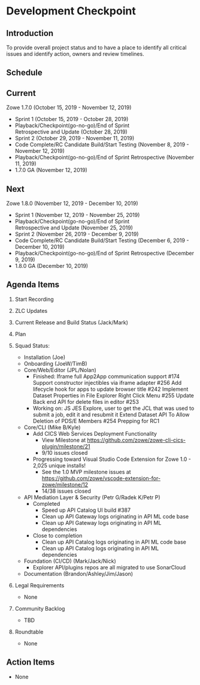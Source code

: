 # Development Checkpoint

Introduction
------------
To provide overall project status and to have a place to identify all critical issues and identify action, owners and review timelines.

Schedule
--------

Current
-------
Zowe 1.7.0 (October 15, 2019 - November 12, 2019)
- Sprint 1 (October 15, 2019 - October 28, 2019)
- Playback/Checkpoint(go-no-go)/End of Sprint Retrospective and Update (October 28, 2019)
- Sprint 2 (October 29, 2019 - November 11, 2019)
- Code Complete/RC Candidate Build/Start Testing (November 8, 2019 - November 12, 2019)
- Playback/Checkpoint(go-no-go)/End of Sprint Retrospective (November 11, 2019)
- 1.7.0 GA (November 12, 2019)

Next
----
Zowe 1.8.0 (November 12, 2019 - December 10, 2019)
- Sprint 1 (November 12, 2019 - November 25, 2019)
- Playback/Checkpoint(go-no-go)/End of Sprint Retrospective and Update (November 25, 2019)
- Sprint 2 (November 26, 2019 - December 9, 2019)
- Code Complete/RC Candidate Build/Start Testing (December 6, 2019 - December 10, 2019)
- Playback/Checkpoint(go-no-go)/End of Sprint Retrospective (December 9, 2019)
- 1.8.0 GA (December 10, 2019)

Agenda Items
------------
1. Start Recording
2. ZLC Updates
3. Current Release and Build Status (Jack/Mark)
4. Plan
5. Squad Status:
    - Installation (Joe)
    - Onboarding (JoeW/TimB)
    - Core/Web/Editor (JPL/Nolan)
        - Finished:
            Iframe full App2App communication support #174
            Support constructor injectibles via iframe adapter #256
            Add lifecycle hook for apps to update browser title #242
            Implement Dataset Properties in File Explorer Right Click Menu #255
            Update Back end API for delete files in editor #253
      - Working on:
            JS JES Explore, user to get the JCL that was used to submit a job, edit it and resubmit it
            Extend Dataset API To Allow Deletion of PDS/E Members #254
            Prepping for RC1
    - Core/CLI (Mike B/Kyle)
        - Add CICS Web Services Deployment Functionality
            - View Milestone at https://github.com/zowe/zowe-cli-cics-plugin/milestone/21
            - 9/10 issues closed
        - Progressing toward Visual Studio Code Extension for Zowe 1.0 - 2,025 unique installs!
            - See the 1.0 MVP milestone issues at https://github.com/zowe/vscode-extension-for-zowe/milestone/12
            - 14/38 issues closed
    - API Mediation Layer & Security (Petr G/Radek K/Petr P)
      - Completed
        - Speed up API Catalog UI build #387
        - Clean up API Gateway logs originating in API ML code base
        - Clean up API Gateway logs originating in API ML dependencies
      - Close to completion
        - Clean up API Catalog logs originating in API ML code base
        - Clean up API Catalog logs originating in API ML dependencies
    - Foundation (CI/CD) (Mark/Jack/Nick)
        - Explorer API/plugins repos are all migrated to use SonarCloud
    - Documentation (Brandon/Ashley/Jim/Jason)

6. Legal Requirements
    - None

7. Community Backlog
    - TBD
8. Roundtable
    - None

Action Items
------------
- None
